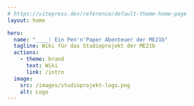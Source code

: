 ```yaml
---
# https://vitepress.dev/reference/default-theme-home-page
layout: home

hero:
  name: "____: Ein Pen'n'Paper Abenteuer der ME21b"
  tagline: Wiki für das Studioprojekt der ME21b
  actions:
    - theme: brand
      text: Wiki
      link: /intro
  image:
    src: /images/studioprojekt-logo.png
    alt: Logo
---
```


